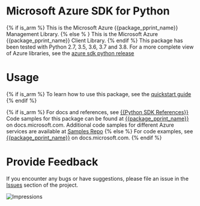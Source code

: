 # Microsoft Azure SDK for Python

{% if is_arm %}
This is the Microsoft Azure {{package_pprint_name}} Management Library.
{% else % }
This is the Microsoft Azure {{package_pprint_name}} Client Library.
{% endif %}
This package has been tested with Python 2.7, 3.5, 3.6, 3.7 and 3.8.
For a more complete view of Azure libraries, see the [azure sdk python release](https://aka.ms/azsdk/python/all)


# Usage

{% if is_arm %}
To learn how to use this package, see the [quickstart guide](http://aka.ms/azsdk/python/mgmt)
{% endif %}

{% if is_arm %} 
For docs and references, see [{{Python SDK References}}](https://docs.microsoft.com/en-us/python/api/overview/azure/?view=azure-python)
Code samples for this package can be found at [{{package_pprint_name}}](https://docs.microsoft.com/samples/azure-samples/azure-samples-python-management/{{package_doc_id}}) on docs.microsoft.com.
Additional code samples for different Azure services are available at [Samples Repo](https://aka.ms/azsdk/python/mgmt/samples)
{% else %}
For code examples, see [{{package_pprint_name}}](https://docs.microsoft.com/python/api/overview/azure/{{package_doc_id}}) on docs.microsoft.com.
{% endif %}

# Provide Feedback

If you encounter any bugs or have suggestions, please file an issue in the
[Issues](https://github.com/Azure/azure-sdk-for-python/issues)
section of the project.


![Impressions](https://azure-sdk-impressions.azurewebsites.net/api/impressions/azure-sdk-for-python%2F{{package_name}}%2FREADME.png)
